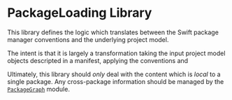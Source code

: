 # PackageLoading Library

This library defines the logic which translates between the Swift package
manager conventions and the underlying project model.

The intent is that it is largely a transformation taking the input project model
objects descripted in a manifest, applying the conventions and

Ultimately, this library should *only* deal with the content which is _local_ to
a single package. Any cross-package information should be managed by the
[`PackageGraph`](../PackageGraph/README.md) module.
